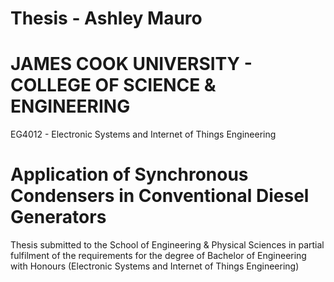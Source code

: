 # Thesis - Ashley Mauro

# JAMES COOK UNIVERSITY - COLLEGE OF SCIENCE & ENGINEERING

EG4012 - Electronic Systems and Internet of Things Engineering

# Application of Synchronous Condensers in Conventional Diesel Generators
Thesis submitted to the School of Engineering & Physical Sciences in partial fulfilment of the requirements for the degree of
Bachelor of Engineering with Honours (Electronic Systems and Internet of Things Engineering)


